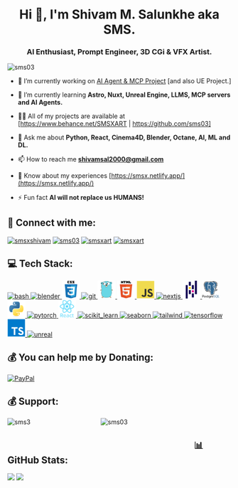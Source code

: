 <h1 align="center">Hi 👋, I'm Shivam M. Salunkhe aka SMS.</h1>
<h3 align="center">AI Enthusiast, Prompt Engineer, 3D CGi & VFX Artist.</h3>

<p align="left"> <img src="https://komarev.com/ghpvc/?username=sms03&label=Profile%20views&color=ff0a47&style=flat" alt="sms03" /> </p>

- 🔭 I’m currently working on [AI Agent & MCP Project](https://github.com/sms03/Agent2Agent) [and also UE Project.]

- 🌱 I’m currently learning **Astro, Nuxt, Unreal Engine, LLMS, MCP servers and AI Agents.**

- 👨‍💻 All of my projects are available at [https://www.behance.net/SMSXART | https://github.com/sms03]

- 💬 Ask me about **Python, React, Cinema4D, Blender, Octane, AI, ML and DL.**

- 📫 How to reach me **shivamsal2000@gmail.com**

- 📄 Know about my experiences [https://smsx.netlify.app/](https://smsx.netlify.app/)

- ⚡ Fun fact **AI will not replace us HUMANS!**



## 📲 Connect with me:
<p align="left">
<a href="https://twitter.com/smsxshivam" target="blank"><img align="center" src="https://raw.githubusercontent.com/rahuldkjain/github-profile-readme-generator/master/src/images/icons/Social/twitter.svg" alt="smsxshivam" height="30" width="40" /></a>
<a href="https://linkedin.com/in/sms03" target="blank"><img align="center" src="https://raw.githubusercontent.com/rahuldkjain/github-profile-readme-generator/master/src/images/icons/Social/linked-in-alt.svg" alt="sms03" height="30" width="40" /></a>
<a href="https://instagram.com/smsxart" target="blank"><img align="center" src="https://raw.githubusercontent.com/rahuldkjain/github-profile-readme-generator/master/src/images/icons/Social/instagram.svg" alt="smsxart" height="30" width="40" /></a>
<a href="https://www.behance.net/smsxart" target="blank"><img align="center" src="https://raw.githubusercontent.com/rahuldkjain/github-profile-readme-generator/master/src/images/icons/Social/behance.svg" alt="smsxart" height="30" width="40" /></a>
</p>



## 💻 Tech Stack:
<p align="left"> <a href="https://www.gnu.org/software/bash/" target="_blank" rel="noreferrer"> <img src="https://www.vectorlogo.zone/logos/gnu_bash/gnu_bash-icon.svg" alt="bash" width="40" height="40"/> </a> <a href="https://www.blender.org/" target="_blank" rel="noreferrer"> <img src="https://download.blender.org/branding/community/blender_community_badge_white.svg" alt="blender" width="40" height="40"/> </a> <a href="https://www.w3schools.com/css/" target="_blank" rel="noreferrer"> <img src="https://raw.githubusercontent.com/devicons/devicon/master/icons/css3/css3-original-wordmark.svg" alt="css3" width="40" height="40"/> </a> <a href="https://git-scm.com/" target="_blank" rel="noreferrer"> <img src="https://www.vectorlogo.zone/logos/git-scm/git-scm-icon.svg" alt="git" width="40" height="40"/> </a> <a href="https://golang.org" target="_blank" rel="noreferrer"> <img src="https://raw.githubusercontent.com/devicons/devicon/master/icons/go/go-original.svg" alt="go" width="40" height="40"/> </a> <a href="https://www.w3.org/html/" target="_blank" rel="noreferrer"> <img src="https://raw.githubusercontent.com/devicons/devicon/master/icons/html5/html5-original-wordmark.svg" alt="html5" width="40" height="40"/> </a> <a href="https://developer.mozilla.org/en-US/docs/Web/JavaScript" target="_blank" rel="noreferrer"> <img src="https://raw.githubusercontent.com/devicons/devicon/master/icons/javascript/javascript-original.svg" alt="javascript" width="40" height="40"/> </a> <a href="https://nextjs.org/" target="_blank" rel="noreferrer"> <img src="https://cdn.worldvectorlogo.com/logos/nextjs-2.svg" alt="nextjs" width="40" height="40"/> </a> <a href="https://pandas.pydata.org/" target="_blank" rel="noreferrer"> <img src="https://raw.githubusercontent.com/devicons/devicon/2ae2a900d2f041da66e950e4d48052658d850630/icons/pandas/pandas-original.svg" alt="pandas" width="40" height="40"/> </a> <a href="https://www.postgresql.org" target="_blank" rel="noreferrer"> <img src="https://raw.githubusercontent.com/devicons/devicon/master/icons/postgresql/postgresql-original-wordmark.svg" alt="postgresql" width="40" height="40"/> </a> <a href="https://www.python.org" target="_blank" rel="noreferrer"> <img src="https://raw.githubusercontent.com/devicons/devicon/master/icons/python/python-original.svg" alt="python" width="40" height="40"/> </a> <a href="https://pytorch.org/" target="_blank" rel="noreferrer"> <img src="https://www.vectorlogo.zone/logos/pytorch/pytorch-icon.svg" alt="pytorch" width="40" height="40"/> </a> <a href="https://reactjs.org/" target="_blank" rel="noreferrer"> <img src="https://raw.githubusercontent.com/devicons/devicon/master/icons/react/react-original-wordmark.svg" alt="react" width="40" height="40"/> </a> <a href="https://scikit-learn.org/" target="_blank" rel="noreferrer"> <img src="https://upload.wikimedia.org/wikipedia/commons/0/05/Scikit_learn_logo_small.svg" alt="scikit_learn" width="40" height="40"/> </a> <a href="https://seaborn.pydata.org/" target="_blank" rel="noreferrer"> <img src="https://seaborn.pydata.org/_images/logo-mark-lightbg.svg" alt="seaborn" width="40" height="40"/> </a> <a href="https://tailwindcss.com/" target="_blank" rel="noreferrer"> <img src="https://www.vectorlogo.zone/logos/tailwindcss/tailwindcss-icon.svg" alt="tailwind" width="40" height="40"/> </a> <a href="https://www.tensorflow.org" target="_blank" rel="noreferrer"> <img src="https://www.vectorlogo.zone/logos/tensorflow/tensorflow-icon.svg" alt="tensorflow" width="40" height="40"/> </a> <a href="https://www.typescriptlang.org/" target="_blank" rel="noreferrer"> <img src="https://raw.githubusercontent.com/devicons/devicon/master/icons/typescript/typescript-original.svg" alt="typescript" width="40" height="40"/> </a> <a href="https://unrealengine.com/" target="_blank" rel="noreferrer"> <img src="https://raw.githubusercontent.com/kenangundogan/fontisto/036b7eca71aab1bef8e6a0518f7329f13ed62f6b/icons/svg/brand/unreal-engine.svg" alt="unreal" width="40" height="40"/> </a> </p>



## 💰 You can help me by Donating:
[![PayPal](https://img.shields.io/badge/PayPal-00457C?style=for-the-badge&logo=paypal&logoColor=white)](https://paypal.me/ShivamSalunkhe)



## 💰 Support:
<p><a href="https://www.buymeacoffee.com/sms3"> <img align="left" src="https://cdn.buymeacoffee.com/buttons/v2/default-yellow.png" height="50" width="210" alt="sms3" /></a><a href="https://ko-fi.com/sms03"> <img align="left" src="https://cdn.ko-fi.com/cdn/kofi3.png?v=3" height="50" width="210" alt="sms03" /></a></p><br>



## 📊 GitHub Stats:
![](https://nirzak-streak-stats.vercel.app/?user=sms03&theme=flag-india&hide_border=true)
![](https://github-readme-stats.vercel.app/api/top-langs/?username=sms03&theme=flag-india&hide_border=true&include_all_commits=false&count_private=false&layout=compact)

